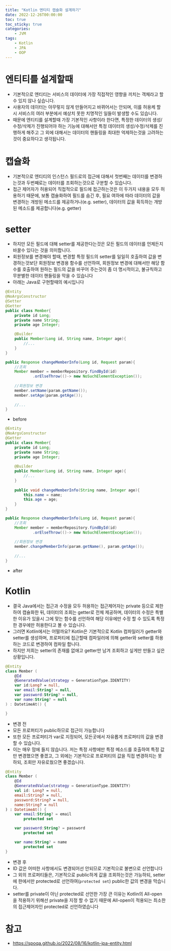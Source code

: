 ```yaml
---
title: "Kotlin 엔티티 캡슐화 설계하기"
date: 2022-12-26T00:00:00
toc: true
toc_sticky: true
categories:
    - JVM
tags:
    - Kotlin
    - JPA
    - OOP
---
```


# 엔티티를 설계할때

- 기본적으로 엔티티는 서비스의 데이터에 가장 직접적인 영향을 끼치는 객체라고 할 수 있지 않나 싶습니다. 
- 사용자의 데이터는 아무렇지 않게 만들어지고 바뀌어서는 안되며, 이를 허용케 할 시 서비스의 여러 부분에서 예상치 못한 치명적인 일들이 발생할 수도 있습니다.
- 때문에 엔티티를 설계할때 가장 기본적인 사항이라 한다면, 특정한 데이터의 생성/수정/삭제가 진행되어야 하는 기능에 대해서만 특정 데이터의 생성/수정/삭제를 진행하게 해주고 그 외에 대해서는 데이터의 핸들링을 최대한 억제하는것을 고려하는것이 중요하다고 생각됩니다.

# 캡슐화

- 기본적으로 엔티티의 인스턴스 필드로의 접근에 대해서 첫번째는 데이터를 변경하는것과 두번째로는 데이터를 조회하는것으로 구분할 수 있습니다. 
- 접근 제어자가 허용되어 직접적으로 필드에 접근하는것은 이 두가지 내용을 모두 허용하기 때문에, 보통 캡슐화하여 필드를 숨긴 후, 필요 여하에 따라 데이터의 값을 변경하는 개방된 메소드를 제공하거나(e.g. setter), 데이터의 값을 획득하는 개방된 메소드를 제공합니다(e.g. getter)

# setter

- 하지만 모든 필드에 대해 setter를 제공한다는것은 모든 필드의 데이터를 언제든지 바꿀수 있다는 것을 의미합니다.
- 회원정보를 변경해야 할때, 변경할 특정 필드의 setter를 일일히 호출하여 값을 변경하는것보단 회원정보 변경용 함수를 선언하여, 회원정보 변경에 대해서만 해당 함수를 호출하여 원하는 필드의 값을 바꾸어 주는것이 좀 더 명시적이고, 불규칙하고 무분별한 데이터 핸들링을 막을 수 있습니다
- 아래는 Java로 구현할때의 예시입니다

```java
@Entity
@NoArgsConstructor
@Setter
@Getter
public class Member{
    private id Long;
    private name String;
    private age Integer;

    @Builder
    public Member(Long id, String name, Integer age){
        //...
    }
}

public Response changeMemberInfo(Long id, Request param){
    //조회
    Member member = memberRepository.findById(id)
            .orElseThrow(()-> new NoSuchElementException());
    
    //회원정보 변경
    member.setName(param.getName());
    member.setAge(param.getAge());
    
    //...
}
```

- before

```java
@Entity
@NoArgsConstructor
@Getter
public class Member{
    private id Long;
    private name String;
    private age Integer;
    
    @Builder
    public Member(Long id, String name, Integer age){
        //...
    }
    
    public void changeMemberInfo(String name, Integer age){
        this.name = name;
        this.age = age;
    }
}

public Response changeMemberInfo(Long id, Request param){
    //조회
    Member member = memberRepository.findById(id)
            .orElseThrow(()-> new NoSuchElementException());
    
    //회원정보 변경
    member.changeMemberInfo(param.getName(), param.getAge());
    
    //...
}
```

- after

# Kotlin

- 결국 Java에서는 접근과 수정을 모두 허용하는 접근제어자는 private 등으로 제한하여 캡슐화한 뒤, 데이터의 조회는 getter로 전체 제공하며, 데이터의 수정은 특별한 이유가 있을시 그에 맞는 함수를 선언하여 해당 이유에만 수정 할 수 있도록 특정한 경우에만 허용한다고 볼 수 있습니다.
- 그러면 Kotlin에서는 어떨까요? Kotlin은 기본적으로 Kotlin 컴파일러가 getter와 setter를 생성하며, 프로퍼티에 접근할때 컴파일러에 의해 getter와 setter를 하용하는 코드로 변경하여 컴파일 합니다. 
- 하지만 저희는 setter의 존재를 없애고 getter만 남겨 조회하고 싶게만 만들고 싶은 상황입니다.

```kotlin
@Entity
class Member (
    @Id
    @GeneratedValue(strategy = GenerationType.IDENTITY)
    var id:Long? = null,
    var email:String? = null,
    var password:String? = null,
    var name:String? = null
) : DatetimeAt() {

}
```

- 변경 전
- 모든 프로퍼티가 public하므로 접근이 가능합니다
- 또한 모든 프로퍼티가 var로 지정되어, 모든곳에서 자유롭게 프로퍼티의 값을 변경할 수 있습니다. 
- 이는 매우 맘에 들지 않습니다. 저는 특정 사항에만 특정 메소드를 호출하여 특정 값만 변경했으면 좋겠고, 그 외에는 기본적으로 프로퍼티의 값을 직접 변경하지는 못하되, 조회만 자유로웠으면 좋겠습니다.

```kotlin
@Entity
class Member (
    @Id 
    @GeneratedValue(strategy = GenerationType.IDENTITY)
    val id: Long? = null,
    email:String? = null,
    password:String? = null,
    name:String? = null
) : DatetimeAt() {
    var email:String? = email
        protected set

    var password:String? = password
        protected set

    var name:String? = name
        protected set
}
```

- 변경 후
- ID 값은 어떠한 사항에서도 변경되어선 안되므로 기본적으로 불변으로 선언합니다
- 그 외의 프로퍼티들은, 기본적으로 public하게 값을 조회하는것은 가능하되, setter에 한에서만 protected로 선언하여(`protected set`) public한 값의 변경을 막습니다.
- setter를 private이 아닌 protected로 선언한 가장 큰 이유는 Kotlin의 All-open을 적용하기 위해선 private을 지정 할 수 없기 때문에 All-open이 적용되는 최소한의 접근제어자인 protected로 선언하였습니다
  
# 참고

- https://spoqa.github.io/2022/08/16/kotlin-jpa-entity.html 